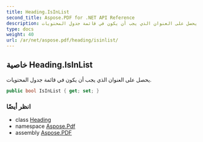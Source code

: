 ```yaml
---
title: Heading.IsInList
second_title: Aspose.PDF for .NET API Reference
description: خاصية العنوان. يحصل على العنوان الذي يجب أن يكون في قائمة جدول المحتويات
type: docs
weight: 40
url: /ar/net/aspose.pdf/heading/isinlist/
---
```

## خاصية Heading.IsInList

يحصل على العنوان الذي يجب أن يكون في قائمة جدول المحتويات.

```csharp
public bool IsInList { get; set; }
```

### انظر أيضًا

* class [Heading](../)
* namespace [Aspose.Pdf](../../../aspose.pdf/)
* assembly [Aspose.PDF](../../../)